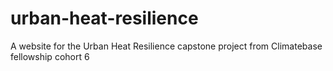 # urban-heat-resilience
A website for the Urban Heat Resilience capstone project from Climatebase fellowship cohort 6
